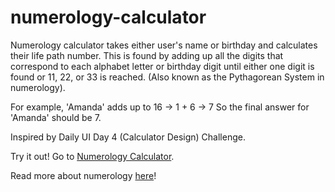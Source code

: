 # numerology-calculator
Numerology calculator takes either user's name or birthday and calculates their life path number. 
This is found by adding up all the digits that correspond to each alphabet letter or birthday digit until either one digit is found or 11, 22, or 33 is reached. (Also known as the Pythagorean System in numerology).

For example,
'Amanda' adds up to 16 -> 1 + 6 -> 7
So the final answer for 'Amanda' should be 7.

Inspired by Daily UI Day 4 (Calculator Design) Challenge.

Try it out! Go to [Numerology Calculator](/numerology-calculator).

Read more about numerology [here](https://en.wikipedia.org/wiki/Numerology)!
